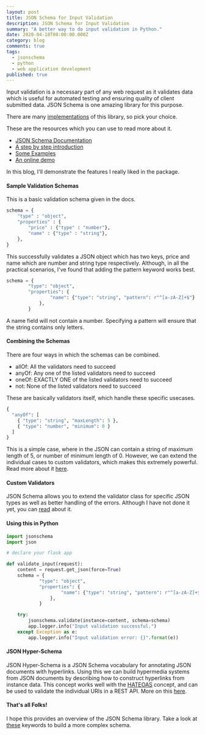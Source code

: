 ```yaml
---
layout: post
title: JSON Schema for Input Validation
description: JSON Schema for Input Validation
summary: "A better way to do input validation in Python."
date: 2020-04-18T00:00:00.000Z
category: blog
comments: true
tags:
  - jsonschema
  - python
  - web application development
published: true
---
```


Input validation is a necessary part of any web request as it validates data which is useful for automated testing and ensuring quality of client submitted data. JSON Schema is one amazing library for this purpose.

There are many [implementations](https://json-schema.org/implementations.html) of this library, so pick your choice.

These are the resources which you can use to read more about it.

 - [JSON Schema Documentation](https://json-schema.org/understanding-json-schema/)
 - [A step by step introduction](https://json-schema.org/learn/getting-started-step-by-step.html)
 - [Some Examples](https://json-schema.org/learn/miscellaneous-examples.html)
 - [An online demo](https://notebooks.ai/demo/gh/Julian/jsonschema)

In this blog, I'll demonstrate the features I really liked in the package.

#### Sample Validation Schemas
This is a basic validation schema given in the docs.

```python
schema = {
    "type" : "object",
    "properties" : {
        "price" : {"type" : "number"},
        "name" : {"type" : "string"},
    },
}
```
This successfully validates a JSON object which has two keys, price and name which are number and string type respectively. Although, in all the practical scenarios, I've found that adding the pattern keyword works best.
```python
schema = {
        "type": "object",
        "properties": {
                "name": {"type": "string", "pattern": r"^[a-zA-Z]+$"}
            },
        }
```
A name field will not contain a number. Specifying a pattern will ensure that the string contains only letters.

#### Combining the Schemas
There are four ways in which the schemas can be combined. 

 - allOf: All the validators need to succeed 
 - anyOf: Any one of the listed validators need to succeed 
 - oneOf: EXACTLY ONE of the listed validators need to succeed 
 - not: None of the listed validators need to succeed

These are basically validators itself, which handle these specific usecases.
```python
{
  "anyOf": [
    { "type": "string", "maxLength": 5 },
    { "type": "number", "minimum": 0 }
  ]
}
```
This is a simple case, where in the JSON can contain a string of maximum length of 5, or number of minimum length of 0. However, we can extend the individual cases to custom validators, which makes this extremely powerful. Read more about it [here](https://json-schema.org/understanding-json-schema/reference/combining.html).

#### Custom Validators
JSON Schema allows you to extend the validator class for specific JSON types as well as better handling of the errors. Although I have not done it yet, you can [read](https://python-jsonschema.readthedocs.io/en/latest/creating/) about it.

#### Using this in Python
```python
import jsonschema
import json

# declare your flask app

def validate_input(request):
    content = request.get_json(force=True)
    schema = {
            "type": "object",
            "properties": {
                    "name": {"type": "string", "pattern": r"^[a-zA-Z]+$"}
                },
            }

    try:
        jsonschema.validate(instance=content, schema=schema)
        app.logger.info("Input validation successful.")
    except Exception as e:
        app.logger.info("Input validation error: {}".format(e))
```
#### JSON Hyper-Schema
JSON Hyper-Schema is a JSON Schema vocabulary for annotating JSON documents with hyperlinks. Using this we can build hypermedia systems from JSON documents by describing how to construct hyperlinks from instance data. This concept works well with the [HATEOAS](https://restfulapi.net/hateoas/) concept, and can be used to validate the individual URIs in a REST API. More on this [here](https://json-schema.org/draft/2019-09/json-schema-hypermedia.html).

#### That's all Folks!
I hope this provides an overview of the JSON Schema library. Take a look at [these](https://json-schema.org/draft-04/json-schema-validation.html#rfc.section.5) keywords to build a more complex schema.
